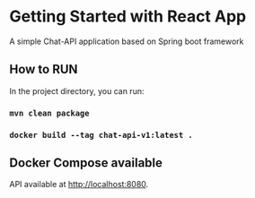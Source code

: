 # Getting Started with React App

A simple Chat-API application based on Spring boot framework

## How to RUN

In the project directory, you can run:

### `mvn clean package`
### `docker build --tag chat-api-v1:latest .`

## Docker Compose available

API available at  [http://localhost:8080](http://localhost:8080).

